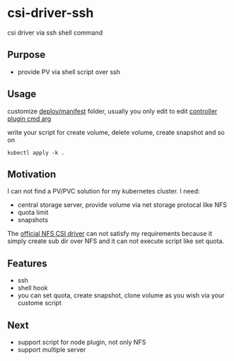 # csi-driver-ssh
csi driver via ssh shell command

## Purpose
- provide PV via shell script over ssh


## Usage
customize [deploy/manifest](https://github.com/jayl1e/csi-driver-ssh/tree/main/deploy/manifest) folder, usually you only edit to edit [controller plugin cmd arg](https://github.com/jayl1e/csi-driver-ssh/blob/main/deploy/manifest/plugin-controller.yaml#L128)

write your script for create volume, delete volume, create snapshot and so on

`kubectl apply -k .`

## Motivation
I can not find a PV/PVC solution for my kubernetes cluster. I need:
- central storage server, provide volume via net storage protocal like NFS
- quota limit
- snapshots

The [official NFS CSI driver](https://github.com/kubernetes-csi/csi-driver-nfs) can not satisfy my requirements because it simply create sub dir over NFS and it can not execute script like set quota.

## Features
- ssh
- shell hook
- you can set quota, create snapshot, clone volume as you wish via your custome script

## Next
- support script for node plugin, not only NFS
- support multiple server
